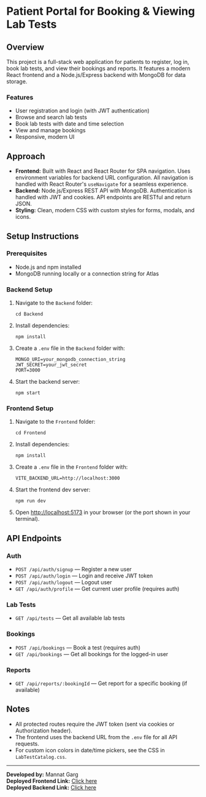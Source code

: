 # Patient Portal for Booking & Viewing Lab Tests

## Overview
This project is a full-stack web application for patients to register, log in, book lab tests, and view their bookings and reports. It features a modern React frontend and a Node.js/Express backend with MongoDB for data storage.

### Features
- User registration and login (with JWT authentication)  
- Browse and search lab tests  
- Book lab tests with date and time selection  
- View and manage bookings  
- Responsive, modern UI  

## Approach  
- **Frontend:** Built with React and React Router for SPA navigation. Uses environment variables for backend URL configuration. All navigation is handled with React Router's `useNavigate` for a seamless experience.  
- **Backend:** Node.js/Express REST API with MongoDB. Authentication is handled with JWT and cookies. API endpoints are RESTful and return JSON.  
- **Styling:** Clean, modern CSS with custom styles for forms, modals, and icons.  

## Setup Instructions

### Prerequisites  
- Node.js and npm installed  
- MongoDB running locally or a connection string for Atlas  

### Backend Setup  
1. Navigate to the `Backend` folder:  
   ```
   cd Backend
   ```
2. Install dependencies:  
   ```
   npm install
   ```
3. Create a `.env` file in the `Backend` folder with:  
   ```
   MONGO_URI=your_mongodb_connection_string
   JWT_SECRET=your_jwt_secret
   PORT=3000
   ```
4. Start the backend server:  
   ```
   npm start
   ```

### Frontend Setup
1. Navigate to the `Frontend` folder:  
   ```
   cd Frontend
   ```
2. Install dependencies:  
   ```
   npm install
   ```
3. Create a `.env` file in the `Frontend` folder with:  
   ```
   VITE_BACKEND_URL=http://localhost:3000
   ```
4. Start the frontend dev server:
   ```
   npm run dev
   ```
5. Open [http://localhost:5173](http://localhost:5173) in your browser (or the port shown in your terminal).  

## API Endpoints

### Auth
- `POST /api/auth/signup` — Register a new user  
- `POST /api/auth/login` — Login and receive JWT token  
- `POST /api/auth/logout` — Logout user  
- `GET /api/auth/profile` — Get current user profile (requires auth)  

### Lab Tests  
- `GET /api/tests` — Get all available lab tests  

### Bookings  
- `POST /api/bookings` — Book a test (requires auth)  
- `GET /api/bookings` — Get all bookings for the logged-in user  

### Reports  
- `GET /api/reports/:bookingId` — Get report for a specific booking (if available)  

## Notes  
- All protected routes require the JWT token (sent via cookies or Authorization header).  
- The frontend uses the backend URL from the `.env` file for all API requests.  
- For custom icon colors in date/time pickers, see the CSS in `LabTestCatalog.css`.  

---
**Developed by:** Mannat Garg  
**Deployed Frontend Link:** [Click here](https://mannat-skvap-assignment.netlify.app/)  
**Deployed Backend Link:** [Click here](https://patient-portal-for-booking-viewing-lab.onrender.com)
